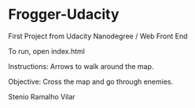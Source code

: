 # Frogger-Udacity
First Project from Udacity Nanodegree / Web Front End

To run, open index.html

Instructions: Arrows to walk around the map.

Objective: Cross the map and go through enemies.

Stenio Ramalho Vilar

